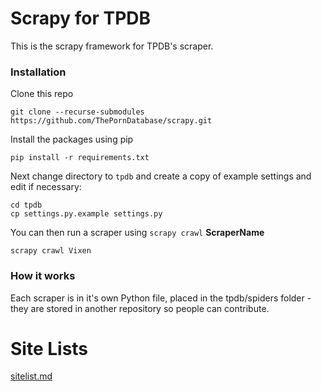 # Scrapy for TPDB

This is the scrapy framework for TPDB's scraper.

### Installation

Clone this repo

``git clone --recurse-submodules https://github.com/ThePornDatabase/scrapy.git``

Install the packages using pip

``pip install -r requirements.txt``

Next change directory to `tpdb` and create a copy of example settings and edit if necessary:

```
cd tpdb
cp settings.py.example settings.py
```

You can then run a scraper using `scrapy crawl` **ScraperName**

``scrapy crawl Vixen``

### How it works

Each scraper is in it's own Python file, placed in the tpdb/spiders folder - they are stored in another repository so
people can contribute.


# Site Lists

[sitelist.md](sitelist.md)
